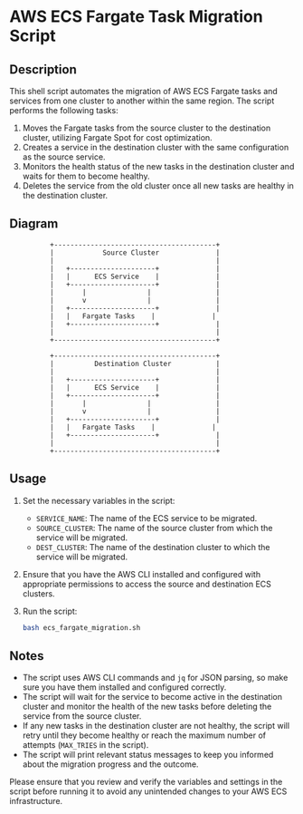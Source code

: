 # AWS ECS Fargate Task Migration Script

## Description

This shell script automates the migration of AWS ECS Fargate tasks and services from one cluster to another within the same region. The script performs the following tasks:

1. Moves the Fargate tasks from the source cluster to the destination cluster, utilizing Fargate Spot for cost optimization.
2. Creates a service in the destination cluster with the same configuration as the source service.
3. Monitors the health status of the new tasks in the destination cluster and waits for them to become healthy.
4. Deletes the service from the old cluster once all new tasks are healthy in the destination cluster.

## Diagram

```
          +----------------------------------------+
          |            Source Cluster              |
          |                                        |
          |   +---------------------+              |
          |   |      ECS Service    |              |
          |   +---------------------+              |
          |       |               |                |
          |       v               |                |
          |   +---------------------+              |
          |   |   Fargate Tasks    |              |
          |   +---------------------+              |
          |                                        |
          +----------------------------------------+

          +----------------------------------------+
          |          Destination Cluster           |
          |                                        |
          |   +---------------------+              |
          |   |      ECS Service    |              |
          |   +---------------------+              |
          |       |               |                |
          |       v               |                |
          |   +---------------------+              |
          |   |   Fargate Tasks    |              |
          |   +---------------------+              |
          |                                        |
          +----------------------------------------+
```

## Usage

1. Set the necessary variables in the script:

   - `SERVICE_NAME`: The name of the ECS service to be migrated.
   - `SOURCE_CLUSTER`: The name of the source cluster from which the service will be migrated.
   - `DEST_CLUSTER`: The name of the destination cluster to which the service will be migrated.

2. Ensure that you have the AWS CLI installed and configured with appropriate permissions to access the source and destination ECS clusters.

3. Run the script:
   ```bash
   bash ecs_fargate_migration.sh
   ```

## Notes

- The script uses AWS CLI commands and `jq` for JSON parsing, so make sure you have them installed and configured correctly.
- The script will wait for the service to become active in the destination cluster and monitor the health of the new tasks before deleting the service from the source cluster.
- If any new tasks in the destination cluster are not healthy, the script will retry until they become healthy or reach the maximum number of attempts (`MAX_TRIES` in the script).
- The script will print relevant status messages to keep you informed about the migration progress and the outcome.

Please ensure that you review and verify the variables and settings in the script before running it to avoid any unintended changes to your AWS ECS infrastructure.
